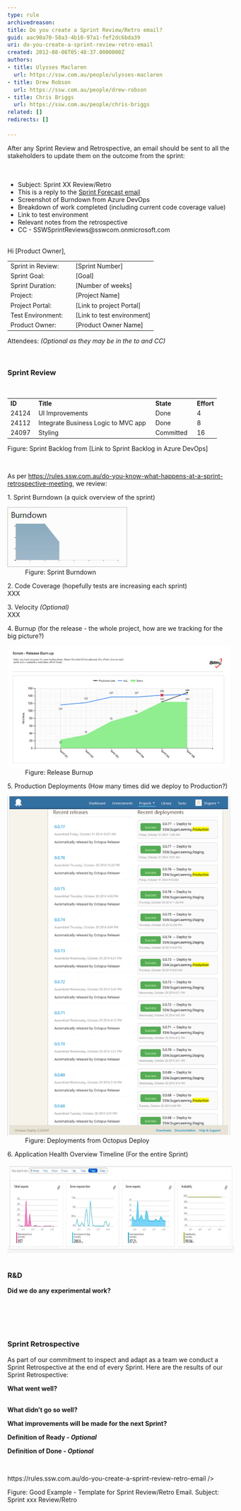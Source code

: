 ```yaml
---
type: rule
archivedreason: 
title: Do you create a Sprint Review/Retro email?
guid: aac90a70-58a3-4b10-97a1-fef2dc6bda39
uri: do-you-create-a-sprint-review-retro-email
created: 2012-08-06T05:48:37.0000000Z
authors:
- title: Ulysses Maclaren
  url: https://ssw.com.au/people/ulysses-maclaren
- title: Drew Robson
  url: https://ssw.com.au/people/drew-robson
- title: Chris Briggs
  url: https://ssw.com.au/people/chris-briggs
related: []
redirects: []

---
```



​​After any Sprint Review and Retrospective, an email should be sent to all the stakeholders to update them on the outcome from the sprint:<br>
<br><excerpt class='endintro'></excerpt><br>
<ul><li>Subject: <Client Name> Sprint XX Review/Retro </li><li>This is a reply to the 
      <a href="/Pages/Do-you-create-a-Sprint-Forecast-email.aspx">Sprint Forecast email </a></li><li>Screenshot of Burndown from Azure DevOps<br></li><li>Breakdown of work completed (including current code coverage value)<br></li><li>Link to test environment </li><li>Relevant notes from the retrospective<br></li><li>CC - SSWSprintReviews@sswcom.onmicrosoft.com<br>​<br></li></ul><div class="greyBox"><p>Hi [Product Owner], </p><table><tbody><tr><td>Sprint in Review: </td><td>[Sprint Number]</td></tr><tr><td>Sprint Goal: </td><td>[Goal​]</td></tr><tr><td>Sprint Duration: </td><td>[Numbe​r of weeks]</td></tr><tr><td>Project: </td><td>[Project Name]</td></tr><tr><td>Project Portal: </td><td>[Link to project Portal]</td></tr><tr><td>Test Environment:     </td><td>[Link to test environment]</td></tr><tr><td>Product Owner: </td><td>[Product Owner Name]</td></tr></tbody></table><p>Attendees: 
      <em>(Optional as they may be in the to and CC)</em></p><p> <br></p><h3 class="ssw15-rteElement-H3">Sprint Review<br></h3><p> <br></p><table><tbody><tr><td> 
               <strong>ID</strong></td><td> 
               <strong>Title</strong></td><td> 
               <strong>State</strong></td><td colspan="1">​<strong>Effort</strong><br></td></tr><tr><td>24124 <br></td><td>UI Improvements<br></td><td>Done<br></td><td colspan="1">​4<br></td></tr><tr><td>24112 <br></td><td>Integrate Business Logic to MVC app  <br></td><td>Done</td><td colspan="1">​8<br></td></tr><tr><td>24097 <br></td><td>Styling<br></td><td>Committed  <br></td><td colspan="1">​16<br></td></tr></tbody></table> 
   <span class="ms-rteCustom-FigureNormal">Figure: Sprint Backlog from [Link to Sprint Backlog in Azure DevOps]</span> 
   <p> <br></p><p>As per <a href="/_layouts/15/FIXUPREDIRECT.ASPX?WebId=3dfc0e07-e23a-4cbb-aac2-e778b71166a2&TermSetId=07da3ddf-0924-4cd2-a6d4-a4809ae20160&TermId=4f02d28d-5375-4530-abcb-0b541683bcbc">https://rules.ssw.com.au/do-you-know-what-happens-at-a-sprint-retrospective-meeting​</a>, we review:</p><p>1. Sprint Burndown (a quick overview of the sprint)</p><dl class="image"><dt>
         <img src="burndown.JPG" alt="" />
      </dt><dd>Figure: Sprint Burndown</dd></dl><p>2. Code Coverage (hopefully tests are increasing each sprint)<br>XXX</p><p>3. Velocity 
      <em>(Optional)</em><br>XXX</p><p>4. Burnup (for the release - the whole project, how are we tracking for the big picture?)</p><dl class="image"><dt>
         <img alt="Release Burnup.jpg" src="Release Burnup.jpg" style="width:600px;" />
      </dt><dd>Figure: Release Burnup</dd></dl><p>5. Production Deployments (How many times did we deploy to Production?)<br></p><dl class="image"><dt>
         <img alt="production-deploy.jpg" src="production-deploy.png" style="width:600px;" />
      </dt><dd>Figure: Deployments from Octopus Deploy</dd></dl><p class="ssw15-rteElement-P">6​​. Application Health Overview Timeline (For the entire Sprint)​​<br></p><p><span style="background-color:#f5f5f5;"><img alt="Application Health Overview Timeline.png" src="Application Insights.jpg" style="margin:5px;width:800px;height:188px;" /><br></span> </p><h3 class="ssw15-rteElement-H3">R&D <br></h3><p></p><p><strong>Did we do any experimental work?<br></strong></p><p><insert details of any trial/error processes, and ensure all detail is captured as per https://rules.ssw.com.au/do-you-record-your-failures><br></p><p>​<insert details of any problems for which no solutions existed, and ensure detail is captured as per https://rules.ssw.com.au/do-you-record-your-research-under-the-pbi><br>​<br></p><h3 class="ssw15-rteElement-H3">​Sprint Retrospective<br></h3><p>As part of our commitment to inspect and adapt as a team we conduct a Sprint Retrospective at the end of every Sprint. Here are the results of our Sprint Retrospective:<br></p><p> 
      <strong>What went well?</strong><br><insert what went well from retro><br></p><p> 
      <strong>What didn’t go so well?</strong><br><insert what did not went well from retro></p><p> 
      <strong>What improvements will be made for the next Sprint?</strong><br><insert what improvements will be made for the next Sprint></p><p> 
      <strong>Definition of Ready </strong>
      <em>
         <strong>- Optional​​​​​</strong></em></p><p><insert the definition of Ready. Normally that the PBIs are Sized with Acceptance criteria added></p><p> 
      <strong>Definition of Done </strong>
      <em>
         <strong>- Optional</strong></em></p><p><insert Definition of Done. Normally that it compiles, meets the acceptance criteria, and a test please has been sent if relevant>​</p><p><This is as per the rule: 
      <a href="/_layouts/15/FIXUPREDIRECT.ASPX?WebId=3dfc0e07-e23a-4cbb-aac2-e778b71166a2&TermSetId=07da3ddf-0924-4cd2-a6d4-a4809ae20160&TermId=2a845add-b4b9-45ac-b47f-c646fe7d0c40">https://rules.ssw.com.au/do-you-create-a-sprint-review-retro-email​</a> /></p></div>
<span class="ms-rteCustom-FigureNormal">Figure: Good Example - Template for Sprint Review/Retro Email. Subject: Sprint xxx Review/Retro</span>


